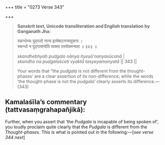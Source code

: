 +++
title = "0273 Verse 343"

+++
> **Sanskrit text, Unicode transliteration and English translation by Ganganath Jha:** 
>
> स्कन्धेभ्यः पुद्गलो नान्य इत्येषाऽनन्यसूचना ।  
> स्कन्धो न पुद्गलश्चेति व्यक्ता तस्येयमन्यता ॥ ३४३ ॥ 
>
> *skandhebhyaḥ pudgalo nānya ityeṣā'nanyasūcanā* \|  
> *skandho na pudgalaśceti vyaktā tasyeyamanyatā* \|\| 343 \|\| 
>
> Your words that “the *pudgala* is not different from the thought-phases’ are a clear assertion of its non-difference; while the words ‘the thought-phase is not the *pudgala*’ clearly asserts its difference.—(343)



## Kamalaśīla’s commentary (tattvasaṃgrahapañjikā):

Further, when you assert that ‘the *Pudgala* is incapable of being spoken of’, you loudly proclaim quite clearly that the *Pudgala* is different from the *Thought-phases*. This is what is pointed out in the following:—[*see verse 344 next*]



